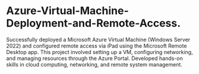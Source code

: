 # Azure-Virtual-Machine-Deployment-and-Remote-Access.

Successfully deployed a Microsoft Azure Virtual Machine (Windows Server 2022) and configured remote access via iPad using the Microsoft Remote Desktop app. This project involved setting up a VM, configuring networking, and managing resources through the Azure Portal. Developed hands-on skills in cloud computing, networking, and remote system management.
